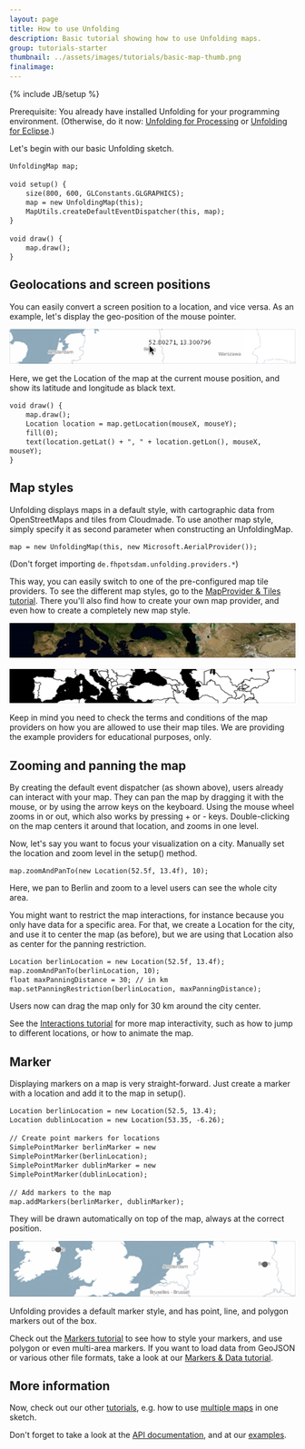 ```yaml
---
layout: page
title: How to use Unfolding
description: Basic tutorial showing how to use Unfolding maps.
group: tutorials-starter
thumbnail: ../assets/images/tutorials/basic-map-thumb.png
finalimage: 
---
```


{% include JB/setup %}

Prerequisite: You already have installed Unfolding for your programming environment. (Otherwise, do it now: [Unfolding for Processing](getting-started-in-processing.html) or [Unfolding for Eclipse](getting-started-in-eclipse.html).)

Let's begin with our basic Unfolding sketch.

	UnfoldingMap map;
	
	void setup() {
  		size(800, 600, GLConstants.GLGRAPHICS);
  		map = new UnfoldingMap(this);
  		MapUtils.createDefaultEventDispatcher(this, map);
	}
	
	void draw() {
		map.draw();
	}


## Geolocations and screen positions

You can easily convert a screen position to a location, and vice versa. As an example, let's display the geo-position of the mouse pointer.

![Geolocation at mouse position](../assets/images/tutorials/mouse-geolocation.png)

Here, we get the Location of the map at the current mouse position, and show its latitude and longitude as black text.

	void draw() {
		map.draw();
		Location location = map.getLocation(mouseX, mouseY);
		fill(0);
		text(location.getLat() + ", " + location.getLon(), mouseX, mouseY);
	}

## Map styles

Unfolding displays maps in a default style, with cartographic data from OpenStreetMaps and tiles from Cloudmade. To use another map style, simply specify it as second parameter when constructing an UnfoldingMap.

	map = new UnfoldingMap(this, new Microsoft.AerialProvider());
	
(Don't forget importing `de.fhpotsdam.unfolding.providers.*`)

This way, you can easily switch to one of the pre-configured map tile providers. To see the different map styles, go to the [MapProvider & Tiles tutorial](). There you'll also find how to create your own map provider, and even how to create a completely new map style.

![Map Style: Satellite](../assets/images/tutorials/provider-sat.png)
<br/><br/>
![Map Style: Toner](../assets/images/tutorials/provider-toner.png)

Keep in mind you need to check the terms and conditions of the map providers on how you are allowed to use their map tiles. We are providing the example providers for educational purposes, only.


## Zooming and panning the map

By creating the default event dispatcher (as shown above), users already can interact with your map. They can pan the map by dragging it with the mouse, or by using the arrow keys on the keyboard. Using the mouse wheel zooms in or out, which also works by pressing + or - keys. Double-clicking on the map centers it around that location, and zooms in one level. 

Now, let's say you want to focus your visualization on a city. Manually set the location and zoom level in the setup() method.

	map.zoomAndPanTo(new Location(52.5f, 13.4f), 10);

Here, we pan to Berlin and zoom to a level users can see the whole city area.

You might want to restrict the map interactions, for instance because you only have data for a specific area.
For that, we create a Location for the city, and use it to center the map (as before), but we are using that Location also as center for the panning restriction. 
	
	Location berlinLocation = new Location(52.5f, 13.4f);
	map.zoomAndPanTo(berlinLocation, 10);
	float maxPanningDistance = 30; // in km
	map.setPanningRestriction(berlinLocation, maxPanningDistance);

Users now can drag the map only for 30 km around the city center.

See the [Interactions tutorial](interactions-simple.html) for more map interactivity, such as how to jump to different locations, or how to animate the map.


## Marker

Displaying markers on a map is very straight-forward. Just create a marker with a location and add it to the map in setup().

	Location berlinLocation = new Location(52.5, 13.4);
	Location dublinLocation = new Location(53.35, -6.26);
  	
	// Create point markers for locations
	SimplePointMarker berlinMarker = new SimplePointMarker(berlinLocation);
	SimplePointMarker dublinMarker = new SimplePointMarker(dublinLocation);
  	
	// Add markers to the map
	map.addMarkers(berlinMarker, dublinMarker);

They will be drawn automatically on top of the map, always at the correct position.

![Simple Point Markers](../assets/images/tutorials/markers-simple.png)

Unfolding provides a default marker style, and has point, line, and polygon markers out of the box.

Check out the [Markers tutorial](markers-simple.html) to see how to style your markers, and use polygon or even multi-area markers. If you want to load data from GeoJSON or various other file formats, take a look at our [Markers & Data tutorial](markers-data.html).


## More information

Now, check out our other [tutorials](./), e.g. how to use [multiple maps](multi-maps.html) in one sketch.

Don't forget to take a look at the [API documentation](../javadoc/), and at our [examples](../examples/).
